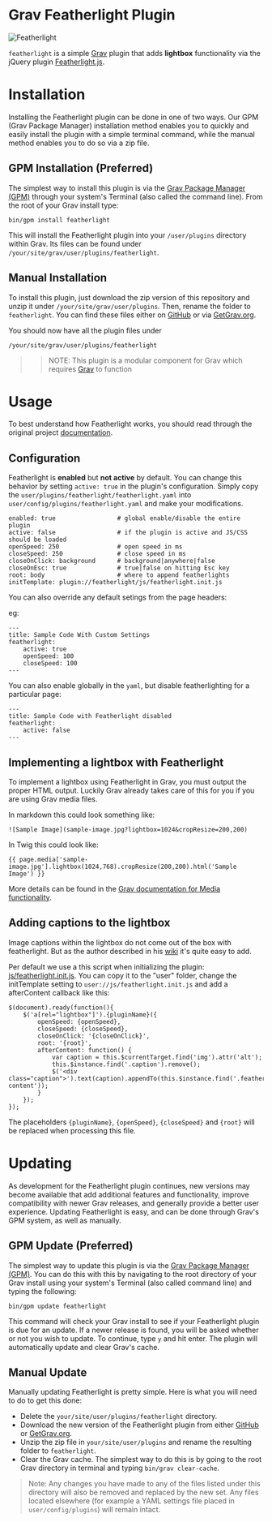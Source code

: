 # Grav Featherlight Plugin

![Featherlight](assets/featherlight.png)

`featherlight` is a simple [Grav](http://github.com/getgrav/grav) plugin that adds **lightbox** functionality via the jQuery plugin [Featherlight.js](http://noelboss.github.io/featherlight/).

# Installation

Installing the Featherlight plugin can be done in one of two ways. Our GPM (Grav Package Manager) installation method enables you to quickly and easily install the plugin with a simple terminal command, while the manual method enables you to do so via a zip file.

## GPM Installation (Preferred)

The simplest way to install this plugin is via the [Grav Package Manager (GPM)](http://learn.getgrav.org/advanced/grav-gpm) through your system's Terminal (also called the command line).  From the root of your Grav install type:

    bin/gpm install featherlight

This will install the Featherlight plugin into your `/user/plugins` directory within Grav. Its files can be found under `/your/site/grav/user/plugins/featherlight`.

## Manual Installation

To install this plugin, just download the zip version of this repository and unzip it under `/your/site/grav/user/plugins`. Then, rename the folder to `featherlight`. You can find these files either on [GitHub](https://github.com/getgrav/grav-plugin-featherlight) or via [GetGrav.org](http://getgrav.org/downloads/plugins#extras).

You should now have all the plugin files under

    /your/site/grav/user/plugins/featherlight

>> NOTE: This plugin is a modular component for Grav which requires [Grav](http://github.com/getgrav/grav) to function

# Usage

To best understand how Featherlight works, you should read through the original project [documentation](https://github.com/noelboss/featherlight/#installation).

## Configuration

Featherlight is **enabled** but **not active** by default.  You can change this behavior by setting `active: true` in the plugin's configuration.  Simply copy the `user/plugins/featherlight/featherlight.yaml` into `user/config/plugins/featherlight.yaml` and make your modifications.

```
enabled: true                 # global enable/disable the entire plugin
active: false                 # if the plugin is active and JS/CSS should be loaded
openSpeed: 250                # open speed in ms
closeSpeed: 250               # close speed in ms
closeOnClick: background      # background|anywhere|false
closeOnEsc: true              # true|false on hitting Esc key
root: body                    # where to append featherlights
initTemplate: plugin://featherlight/js/featherlight.init.js
```

You can also override any default setings from the page headers:

eg:

    ---
    title: Sample Code With Custom Settings
    featherlight:
        active: true
        openSpeed: 100
        closeSpeed: 100
    ---


You can also enable globally in the `yaml`, but disable featherlighting for a particular page:

    ---
    title: Sample Code with Featherlight disabled
    featherlight:
        active: false
    ---
    
## Implementing a lightbox with Featherlight

To implement a lightbox using Featherlight in Grav, you must output the proper HTML output.  Luckily Grav already takes care of this for you if you are using Grav media files.

In markdown this could look something like:

```
![Sample Image](sample-image.jpg?lightbox=1024&cropResize=200,200)
```

In Twig this could look like:

```
{{ page.media['sample-image.jpg'].lightbox(1024,768).cropResize(200,200).html('Sample Image') }}
```

More details can be found in the [Grav documentation for Media functionality](http://learn.getgrav.org/content/media).

## Adding captions to the lightbox

Image captions within the lightbox do not come out of the box with featherlight. But as the author described in his [wiki](https://github.com/noelboss/featherlight/wiki/Gallery:-showing-a-caption) it's quite easy to add.

Per default we use a this script when initializing the plugin: [js/featherlight.init.js](js/featherlight.init.js). You can copy it to the "user" folder, change the initTemplate setting to `user://js/featherlight.init.js` and add a afterContent callback like this:

    $(document).ready(function(){
        $('a[rel="lightbox"]').{pluginName}({
            openSpeed: {openSpeed},
            closeSpeed: {closeSpeed},
            closeOnClick: '{closeOnClick}',
            root: '{root}',
            afterContent: function() {
                var caption = this.$currentTarget.find('img').attr('alt');
                this.$instance.find('.caption').remove();
                $('<div class="caption">').text(caption).appendTo(this.$instance.find('.featherlight-content'));
            }
        });
    });

The placeholders `{pluginName}`, `{openSpeed}`, `{closeSpeed}` and `{root}` will be replaced when processing this file.

# Updating

As development for the Featherlight plugin continues, new versions may become available that add additional features and functionality, improve compatibility with newer Grav releases, and generally provide a better user experience. Updating Featherlight is easy, and can be done through Grav's GPM system, as well as manually.

## GPM Update (Preferred)

The simplest way to update this plugin is via the [Grav Package Manager (GPM)](http://learn.getgrav.org/advanced/grav-gpm). You can do this with this by navigating to the root directory of your Grav install using your system's Terminal (also called command line) and typing the following:

    bin/gpm update featherlight

This command will check your Grav install to see if your Featherlight plugin is due for an update. If a newer release is found, you will be asked whether or not you wish to update. To continue, type `y` and hit enter. The plugin will automatically update and clear Grav's cache.

## Manual Update

Manually updating Featherlight is pretty simple. Here is what you will need to do to get this done:

* Delete the `your/site/user/plugins/featherlight` directory.
* Download the new version of the Featherlight plugin from either [GitHub](https://github.com/getgrav/grav-plugin-featherlight) or [GetGrav.org](http://getgrav.org/downloads/plugins#extras).
* Unzip the zip file in `your/site/user/plugins` and rename the resulting folder to `featherlight`.
* Clear the Grav cache. The simplest way to do this is by going to the root Grav directory in terminal and typing `bin/grav clear-cache`.

> Note: Any changes you have made to any of the files listed under this directory will also be removed and replaced by the new set. Any files located elsewhere (for example a YAML settings file placed in `user/config/plugins`) will remain intact.
